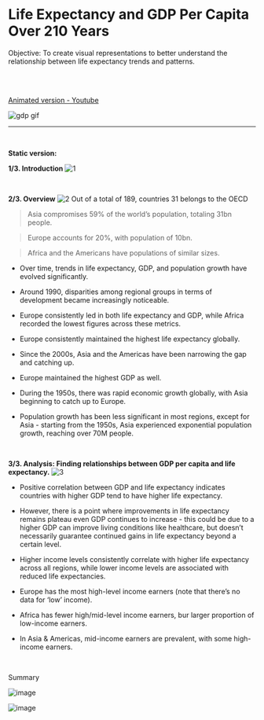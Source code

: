 # Life Expectancy and GDP Per Capita Over 210 Years

Objective: To create visual representations to better understand the relationship between life expectancy trends and patterns.

<br><br>

[Animated version - Youtube](https://www.youtube.com/watch?v=txCmIPfhGic)

![gdp gif](https://github.com/user-attachments/assets/6485f8a2-0d80-4e72-a486-88adc64a6d1b)

---

<br>

**Static version:**

**1/3. Introduction**
![1](https://github.com/user-attachments/assets/77e2dae9-7fd3-4b0e-9449-cb14ce50f8cf)

<br>

**2/3. Overview**
![2](https://github.com/user-attachments/assets/30fcbfed-3885-4d68-a938-fbc625b9d8d8)
Out of a total of 189, countries 31 belongs to the OECD
> Asia compromises 59% of the world’s population, totaling 31bn people.
    
> Europe accounts for 20%, with population of 10bn.
    
> Africa and the Americans have populations of similar sizes.

- Over time, trends in life expectancy, GDP, and population growth have evolved significantly.

- Around 1990, disparities among regional groups in terms of development became increasingly noticeable. 

- Europe consistently led in both life expectancy and GDP, while Africa recorded the lowest figures across these metrics.

- Europe consistently maintained the highest life expectancy globally.

- Since the 2000s, Asia and the Americas have been narrowing the gap and catching up.

- Europe maintained the highest GDP as well.

- During the 1950s, there was rapid economic growth globally, with Asia beginning to catch up to Europe.

- Population growth has been less significant in most regions, except for Asia - starting from the 1950s, Asia experienced exponential population growth, reaching over 70M people.

<br>

**3/3. Analysis: Finding relationships between GDP per capita and life expectancy.**
![3](https://github.com/user-attachments/assets/d5e9b9c6-6655-49e6-bb6d-e39bbfab283e)

- Positive correlation between GDP and life expectancy indicates countries with higher GDP tend to have higher life expectancy.

- However, there is a point where improvements in life expectancy remains plateau even GDP continues to increase - this could be due to a higher GDP can improve living conditions like healthcare, but doesn’t necessarily guarantee continued gains in life expectancy beyond a certain level.

- Higher income levels consistently correlate with higher life expectancy across all regions, while lower income levels are associated with reduced life expectancies.

- Europe has the most high-level income earners (note that there’s no data for ‘low’ income).

- Africa has fewer high/mid-level income earners, bur larger proportion of low-income earners.

- In Asia & Americas, mid-income earners are prevalent, with some high-income earners.

<br>

Summary

![image](https://github.com/user-attachments/assets/bb28535e-c105-494c-866e-c3c380b0eebf)

![image](https://github.com/user-attachments/assets/d5b4cc2d-41ea-4078-bef1-189d032cb6a5)

